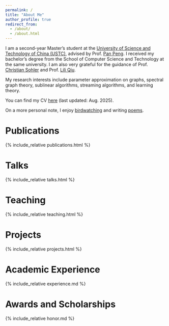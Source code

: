 ```yaml
---
permalink: /
title: "About Me"
author_profile: true
redirect_from: 
  - /about/
  - /about.html
---
```

I am a second-year Master’s student at the [University of Science and Technology of China (USTC)](https://en.ustc.edu.cn/), advised by Prof. [Pan Peng](http://staff.ustc.edu.cn/~ppeng/). I received my bachelor’s degree from the School of Computer Science and Technology at the same university. I am also very grateful for the guidance of Prof. [Christian Sohler](https://cds.uni-koeln.de/en/people/core-scientists/prof-dr-christian-sohler) and Prof. [Lili Qiu](https://www.cs.utexas.edu/~lili/).

My research interests include parameter approximation on graphs, spectral graph theory, sublinear algorithms, streaming algorithms, and learning theory.

You can find my CV [here](/files/CV-USTC-Yi%20Xu.pdf) (last updated: Aug. 2025).

On a more personal note, I enjoy [birdwatching](/misc/birdwatching/) and writing [poems](/misc/poems/).

# Publications
{% include_relative publications.html %}

# Talks
{% include_relative talks.html %}

# Teaching
{% include_relative teaching.html %}

# Projects
{% include_relative projects.html %}

# Academic Experience
{% include_relative experience.md %}

# Awards and Scholarships
{% include_relative honor.md %}

<!-- # Misc
{% include_relative misc.md %} -->